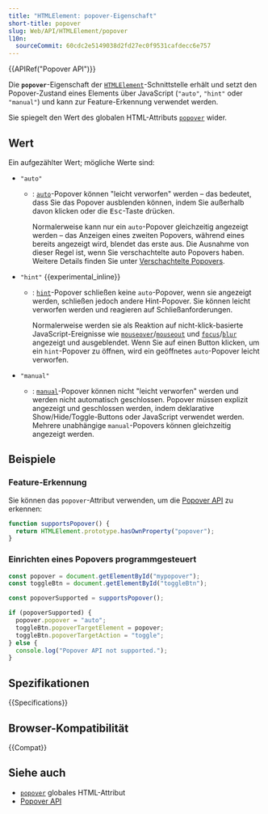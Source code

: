 ```yaml
---
title: "HTMLElement: popover-Eigenschaft"
short-title: popover
slug: Web/API/HTMLElement/popover
l10n:
  sourceCommit: 60cdc2e5149038d2fd27ec0f9531cafdecc6e757
---
```


{{APIRef("Popover API")}}

Die **`popover`**-Eigenschaft der [`HTMLElement`](/de/docs/Web/API/HTMLElement)-Schnittstelle erhält und setzt den Popover-Zustand eines Elements über JavaScript (`"auto"`, `"hint"` oder `"manual"`) und kann zur Feature-Erkennung verwendet werden.

Sie spiegelt den Wert des globalen HTML-Attributs [`popover`](/de/docs/Web/HTML/Global_attributes/popover) wider.

## Wert

Ein aufgezählter Wert; mögliche Werte sind:

- `"auto"`

  - : [`auto`](/de/docs/Web/API/Popover_API/Using#auto_state_and_light_dismiss)-Popover können "leicht verworfen" werden – das bedeutet, dass Sie das Popover ausblenden können, indem Sie außerhalb davon klicken oder die <kbd>Esc</kbd>-Taste drücken.

    Normalerweise kann nur ein `auto`-Popover gleichzeitig angezeigt werden – das Anzeigen eines zweiten Popovers, während eines bereits angezeigt wird, blendet das erste aus. Die Ausnahme von dieser Regel ist, wenn Sie verschachtelte auto Popovers haben. Weitere Details finden Sie unter [Verschachtelte Popovers](/de/docs/Web/API/Popover_API/Using#nested_popovers).

- `"hint"` {{experimental_inline}}

  - : [`hint`](/de/docs/Web/API/Popover_API/Using#using_hint_popover_state)-Popover schließen keine `auto`-Popover, wenn sie angezeigt werden, schließen jedoch andere Hint-Popover.
    Sie können leicht verworfen werden und reagieren auf Schließanforderungen.

    Normalerweise werden sie als Reaktion auf nicht-klick-basierte JavaScript-Ereignisse wie [`mouseover`](/de/docs/Web/API/Element/mouseover_event)/[`mouseout`](/de/docs/Web/API/Element/mouseout_event) und [`focus`](/de/docs/Web/API/Element/focus_event)/[`blur`](/de/docs/Web/API/Element/blur_event) angezeigt und ausgeblendet.
    Wenn Sie auf einen Button klicken, um ein `hint`-Popover zu öffnen, wird ein geöffnetes `auto`-Popover leicht verworfen.

- `"manual"`

  - : [`manual`](/de/docs/Web/API/Popover_API/Using#using_manual_popover_state)-Popover können nicht "leicht verworfen" werden und werden nicht automatisch geschlossen. Popover müssen explizit angezeigt und geschlossen werden, indem deklarative Show/Hide/Toggle-Buttons oder JavaScript verwendet werden. Mehrere unabhängige `manual`-Popovers können gleichzeitig angezeigt werden.

## Beispiele

### Feature-Erkennung

Sie können das `popover`-Attribut verwenden, um die [Popover API](/de/docs/Web/API/Popover_API) zu erkennen:

```js
function supportsPopover() {
  return HTMLElement.prototype.hasOwnProperty("popover");
}
```

### Einrichten eines Popovers programmgesteuert

```js
const popover = document.getElementById("mypopover");
const toggleBtn = document.getElementById("toggleBtn");

const popoverSupported = supportsPopover();

if (popoverSupported) {
  popover.popover = "auto";
  toggleBtn.popoverTargetElement = popover;
  toggleBtn.popoverTargetAction = "toggle";
} else {
  console.log("Popover API not supported.");
}
```

## Spezifikationen

{{Specifications}}

## Browser-Kompatibilität

{{Compat}}

## Siehe auch

- [`popover`](/de/docs/Web/HTML/Global_attributes/popover) globales HTML-Attribut
- [Popover API](/de/docs/Web/API/Popover_API)
